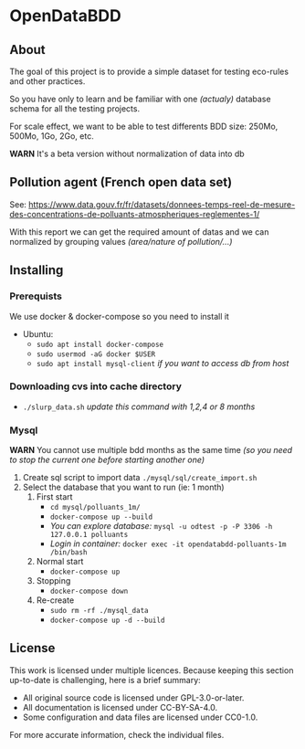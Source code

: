 <!--
SPDX-FileCopyrightText: 2023 Davidson <twister@davidson.fr>
SPDX-License-Identifier: CC-BY-NC-SA-4.0
-->

# OpenDataBDD

## About

The goal of this project is to provide a simple dataset for testing eco-rules and other practices.

So you have only to learn and be familiar with one *(actualy)* database schema for all the testing projects.

For scale effect, we want to be able to test differents BDD size: 250Mo, 500Mo, 1Go, 2Go, etc.

**WARN** It's a beta version without normalization of data into db


## Pollution agent (French open data set)

See: https://www.data.gouv.fr/fr/datasets/donnees-temps-reel-de-mesure-des-concentrations-de-polluants-atmospheriques-reglementes-1/

With this report we can get the required amount of datas and we can normalized by grouping values *(area/nature of pollution/...)*


## Installing

### Prerequists

We use docker & docker-compose so you need to install it

* Ubuntu: 
    * `sudo apt install docker-compose`
    * `sudo usermod -aG docker $USER`
    * `sudo apt install mysql-client` *if you want to access db from host*

### Downloading cvs into cache directory

* `./slurp_data.sh` *update this command with 1,2,4 or 8 months*

### Mysql

**WARN** You cannot use multiple bdd months as the same time *(so you need to stop the current one before starting another one)*

1. Create sql script to import data `./mysql/sql/create_import.sh`
1. Select the database that you want to run (ie: 1 month)
	1. First start
		* `cd mysql/polluants_1m/`
    	* `docker-compose up --build`
		* *You can explore database:* `mysql -u odtest -p -P 3306 -h 127.0.0.1 polluants`
		* *Login in container:* `docker exec -it opendatabdd-polluants-1m /bin/bash`
	1. Normal start
    	* `docker-compose up`
    1. Stopping
    	* `docker-compose down`
	1. Re-create
		* `sudo rm -rf ./mysql_data`
    	* `docker-compose up -d --build`

## License

This work is licensed under multiple licences. Because keeping this section
up-to-date is challenging, here is a brief summary:

- All original source code is licensed under GPL-3.0-or-later.
- All documentation is licensed under CC-BY-SA-4.0.
- Some configuration and data files are licensed under CC0-1.0.

For more accurate information, check the individual files.
